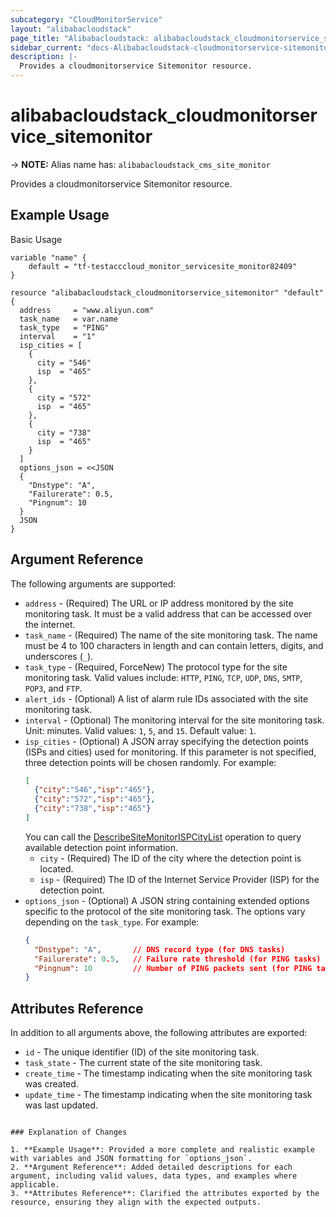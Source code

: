 ```yaml
---
subcategory: "CloudMonitorService"
layout: "alibabacloudstack"
page_title: "Alibabacloudstack: alibabacloudstack_cloudmonitorservice_sitemonitor"
sidebar_current: "docs-Alibabacloudstack-cloudmonitorservice-sitemonitor"
description: |- 
  Provides a cloudmonitorservice Sitemonitor resource.
---
```


# alibabacloudstack_cloudmonitorservice_sitemonitor
-> **NOTE:** Alias name has: `alibabacloudstack_cms_site_monitor`

Provides a cloudmonitorservice Sitemonitor resource.

## Example Usage

Basic Usage

```hcl
variable "name" {
    default = "tf-testacccloud_monitor_servicesite_monitor82409"
}

resource "alibabacloudstack_cloudmonitorservice_sitemonitor" "default" {
  address     = "www.aliyun.com"
  task_name   = var.name
  task_type   = "PING"
  interval    = "1"
  isp_cities = [
    {
      city = "546"
      isp  = "465"
    },
    {
      city = "572"
      isp  = "465"
    },
    {
      city = "738"
      isp  = "465"
    }
  ]
  options_json = <<JSON
  {
    "Dnstype": "A",
    "Failurerate": 0.5,
    "Pingnum": 10
  }
  JSON
}
```

## Argument Reference

The following arguments are supported:

* `address` - (Required) The URL or IP address monitored by the site monitoring task. It must be a valid address that can be accessed over the internet.
* `task_name` - (Required) The name of the site monitoring task. The name must be 4 to 100 characters in length and can contain letters, digits, and underscores (`_`).
* `task_type` - (Required, ForceNew) The protocol type for the site monitoring task. Valid values include: `HTTP`, `PING`, `TCP`, `UDP`, `DNS`, `SMTP`, `POP3`, and `FTP`.
* `alert_ids` - (Optional) A list of alarm rule IDs associated with the site monitoring task.
* `interval` - (Optional) The monitoring interval for the site monitoring task. Unit: minutes. Valid values: `1`, `5`, and `15`. Default value: `1`.
* `isp_cities` - (Optional) A JSON array specifying the detection points (ISPs and cities) used for monitoring. If this parameter is not specified, three detection points will be chosen randomly. For example:
  ```json
  [
    {"city":"546","isp":"465"},
    {"city":"572","isp":"465"},
    {"city":"738","isp":"465"}
  ]
  ```
  You can call the [DescribeSiteMonitorISPCityList](https://www.alibabacloud.com/help/en/doc-detail/115045.htm) operation to query available detection point information.
  * `city` - (Required) The ID of the city where the detection point is located.
  * `isp` - (Required) The ID of the Internet Service Provider (ISP) for the detection point.
* `options_json` - (Optional) A JSON string containing extended options specific to the protocol of the site monitoring task. The options vary depending on the `task_type`. For example:
  ```json
  {
    "Dnstype": "A",       // DNS record type (for DNS tasks)
    "Failurerate": 0.5,   // Failure rate threshold (for PING tasks)
    "Pingnum": 10         // Number of PING packets sent (for PING tasks)
  }
  ```

## Attributes Reference

In addition to all arguments above, the following attributes are exported:

* `id` - The unique identifier (ID) of the site monitoring task.
* `task_state` - The current state of the site monitoring task.
* `create_time` - The timestamp indicating when the site monitoring task was created.
* `update_time` - The timestamp indicating when the site monitoring task was last updated.
```

### Explanation of Changes

1. **Example Usage**: Provided a more complete and realistic example with variables and JSON formatting for `options_json`.
2. **Argument Reference**: Added detailed descriptions for each argument, including valid values, data types, and examples where applicable.
3. **Attributes Reference**: Clarified the attributes exported by the resource, ensuring they align with the expected outputs.